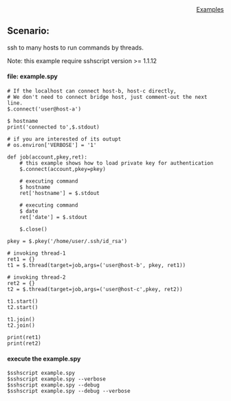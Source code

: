 <div style="text-align:right"><a href="./index">Examples</a></div>

## Scenario:
ssh to many hosts to run commands by threads.


Note: this example require sshscript version >= 1.1.12

#### file: example.spy 
```
# If the localhost can connect host-b, host-c directly, 
# We don't need to connect bridge host, just comment-out the next line.
$.connect('user@host-a')

$ hostname
print('connected to',$.stdout)

# if you are interested of its outupt
# os.environ['VERBOSE'] = '1'

def job(account,pkey,ret):
    # this example shows how to load private key for authentication
    $.connect(account,pkey=pkey)

    # executing command
    $ hostname
    ret['hostname'] = $.stdout
    
    # executing command
    $ date
    ret['date'] = $.stdout
    
    $.close()

pkey = $.pkey('/home/user/.ssh/id_rsa')

# invoking thread-1
ret1 = {}
t1 = $.thread(target=job,args=('user@host-b', pkey, ret1))

# invoking thread-2
ret2 = {}
t2 = $.thread(target=job,args=('user@host-c',pkey, ret2))

t1.start()
t2.start()

t1.join()
t2.join()

print(ret1)
print(ret2)

```

#### execute the example.spy 
```
$sshscript example.spy
$sshscript example.spy --verbose
$sshscript example.spy --debug
$sshscript example.spy --debug --verbose
```
